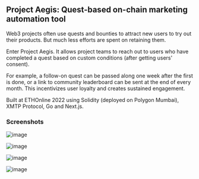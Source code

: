 ## Project Aegis: Quest-based on-chain marketing automation tool 

Web3 projects often use quests and bounties to attract new users to try out their products. But much less efforts are spent on retaining them.

Enter Project Aegis. It allows project teams to reach out to users who have completed a quest based on custom conditions (after getting users' consent).

For example, a follow-on quest can be passed along one week after the first is done, or a link to community leaderboard can be sent at the end of every month. This incentivizes user loyalty and creates sustained engagement.

Built at ETHOnline 2022 using Solidity (deployed on Polygon Mumbai), XMTP Protocol, Go and Next.js. 

### Screenshots

![image](https://user-images.githubusercontent.com/10249149/192733559-6e9b726c-df09-4559-a075-6fc4753b9385.png)

![image](https://user-images.githubusercontent.com/10249149/192733476-52d19713-67df-4b26-9230-8bd4796c402e.png)

![image](https://user-images.githubusercontent.com/10249149/192733442-7d84b23a-52df-4996-8874-5ff91e17ae3b.png)

![image](https://user-images.githubusercontent.com/10249149/192733713-fb4a8e93-8aa5-45e3-b901-1d6d36d0439f.png)


